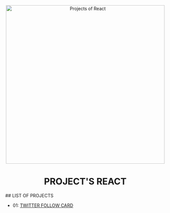 <div align="center">

<img alt="Projects of React" src="https://p1-jj.byteimg.com/tos-cn-i-t2oaga2asx/gold-user-assets/2019/7/25/16c26df71149456a~tplv-t2oaga2asx-image.image" width="500">

# PROJECT'S REACT


</div>
## LIST OF PROJECTS

- 01: [TWITTER FOLLOW CARD](projects/01-twitter-follow-card/)